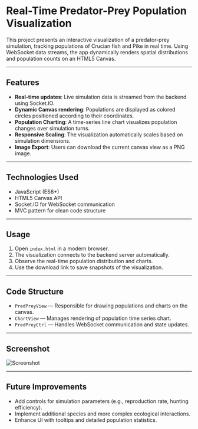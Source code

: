 # Real-Time Predator-Prey Population Visualization

This project presents an interactive visualization of a predator-prey simulation, tracking populations of Crucian fish and Pike in real time. Using WebSocket data streams, the app dynamically renders spatial distributions and population counts on an HTML5 Canvas.

---

## Features

- **Real-time updates**: Live simulation data is streamed from the backend using Socket.IO.
- **Dynamic Canvas rendering**: Populations are displayed as colored circles positioned according to their coordinates.
- **Population Charting**: A time-series line chart visualizes population changes over simulation turns.
- **Responsive Scaling**: The visualization automatically scales based on simulation dimensions.
- **Image Export**: Users can download the current canvas view as a PNG image.

---

## Technologies Used

- JavaScript (ES6+)
- HTML5 Canvas API
- Socket.IO for WebSocket communication
- MVC pattern for clean code structure

---

## Usage

1. Open `index.html` in a modern browser.
2. The visualization connects to the backend server automatically.
3. Observe the real-time population distribution and charts.
4. Use the download link to save snapshots of the visualization.

---

## Code Structure

- `PredPreyView` — Responsible for drawing populations and charts on the canvas.
- `ChartView` — Manages rendering of population time series chart.
- `PredPreyCtrl` — Handles WebSocket communication and state updates.

---

## Screenshot

![Screenshot](public/src/screenshot.png)

---

## Future Improvements

- Add controls for simulation parameters (e.g., reproduction rate, hunting efficiency).
- Implement additional species and more complex ecological interactions.
- Enhance UI with tooltips and detailed population statistics.

